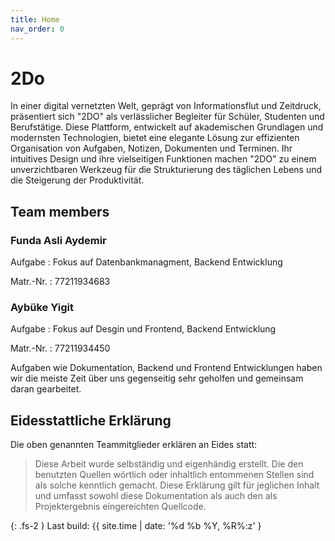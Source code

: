 ```yaml
---
title: Home
nav_order: 0
---
```


# 2Do 

In einer digital vernetzten Welt, geprägt von Informationsflut und Zeitdruck, präsentiert sich "2DO" als verlässlicher Begleiter für Schüler, Studenten und Berufstätige. Diese Plattform, entwickelt auf akademischen Grundlagen und modernsten Technologien, bietet eine elegante Lösung zur effizienten Organisation von Aufgaben, Notizen, Dokumenten und Terminen. Ihr intuitives Design und ihre vielseitigen Funktionen machen "2DO" zu einem unverzichtbaren Werkzeug für die Strukturierung des täglichen Lebens und die Steigerung der Produktivität.

## Team members

### Funda Asli Aydemir


Aufgabe
: Fokus auf Datenbankmanagment, Backend Entwicklung

Matr.-Nr.
: 77211934683  


### Aybüke Yigit

Aufgabe 
: Fokus auf Desgin und Frontend, Backend Entwicklung

Matr.-Nr.
: 77211934450


Aufgaben wie Dokumentation, Backend und Frontend Entwicklungen haben wir die meiste Zeit über uns gegenseitig sehr geholfen und gemeinsam daran gearbeitet. 

## Eidesstattliche Erklärung

Die oben genannten Teammitglieder erklären an Eides statt:

> Diese Arbeit wurde selbständig und eigenhändig erstellt. Die den benutzten Quellen wörtlich oder inhaltlich entommenen Stellen sind als solche kenntlich gemacht. Diese Erklärung gilt für jeglichen Inhalt und umfasst sowohl diese Dokumentation als auch den als Projektergebnis eingereichten Quellcode.

{: .fs-2 }
Last build: {{ site.time | date: '%d %b %Y, %R%:z' }